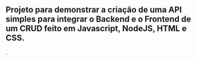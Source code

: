 ## Projeto para demonstrar a criação de uma API simples para integrar o Backend e o Frontend de um CRUD feito em Javascript, NodeJS, HTML e CSS.

.
